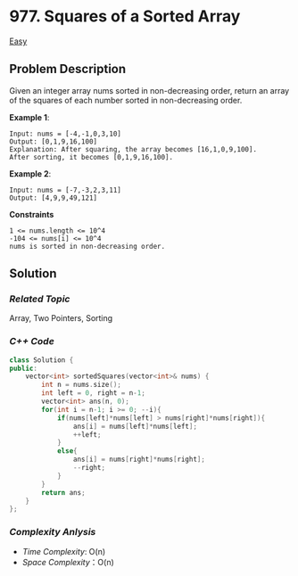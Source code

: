 # 977. Squares of a Sorted Array
[Easy](https://leetcode.com/problems/squares-of-a-sorted-array/description/)

## Problem Description

Given an integer array nums sorted in non-decreasing order, return an array of the squares of each number sorted in non-decreasing order.


**Example 1**:
```
Input: nums = [-4,-1,0,3,10]
Output: [0,1,9,16,100]
Explanation: After squaring, the array becomes [16,1,0,9,100].
After sorting, it becomes [0,1,9,16,100].
```
**Example 2**:
```
Input: nums = [-7,-3,2,3,11]
Output: [4,9,9,49,121]
```

**Constraints**
```
1 <= nums.length <= 10^4
-104 <= nums[i] <= 10^4
nums is sorted in non-decreasing order.
```

## Solution

### _Related Topic_
   Array, Two Pointers, Sorting

### _C++ Code_
```cpp
class Solution {
public:
    vector<int> sortedSquares(vector<int>& nums) {
        int n = nums.size();
        int left = 0, right = n-1;
        vector<int> ans(n, 0);
        for(int i = n-1; i >= 0; --i){
            if(nums[left]*nums[left] > nums[right]*nums[right]){
                ans[i] = nums[left]*nums[left];
                ++left;
            }
            else{
                ans[i] = nums[right]*nums[right];
                --right;                
            }
        }
        return ans;
    }
};
```

### _Complexity Anlysis_
- _Time Complexity_: O(n)
- _Space Complexity_：O(n)
